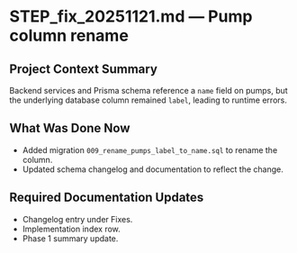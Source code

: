 # STEP_fix_20251121.md — Pump column rename

## Project Context Summary
Backend services and Prisma schema reference a `name` field on pumps, but the underlying database column remained `label`, leading to runtime errors.

## What Was Done Now
- Added migration `009_rename_pumps_label_to_name.sql` to rename the column.
- Updated schema changelog and documentation to reflect the change.

## Required Documentation Updates
- Changelog entry under Fixes.
- Implementation index row.
- Phase 1 summary update.
